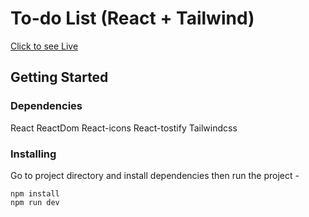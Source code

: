 # To-do List (React + Tailwind)

[Click to see Live](https://to-do-list-react-assignment.netlify.app/)

## Getting Started

### Dependencies

React
ReactDom
React-icons
React-tostify
Tailwindcss

### Installing

Go to project directory and install dependencies then run the project -
```
npm install
npm run dev
```

